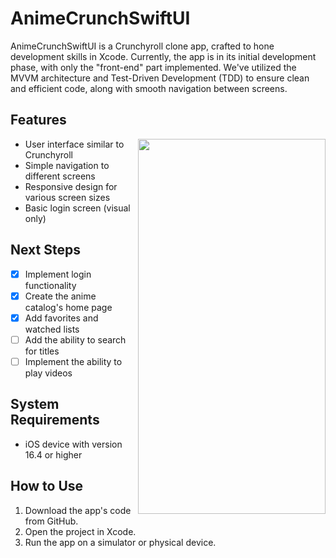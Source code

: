# AnimeCrunchSwiftUI

AnimeCrunchSwiftUI is a Crunchyroll clone app, crafted to hone development skills in Xcode. Currently, the app is in its initial development phase, with only the "front-end" part implemented. We've utilized the MVVM architecture and Test-Driven Development (TDD) to ensure clean and efficient code, along with smooth navigation between screens.

## Features
<img src="https://media.giphy.com/media/v1.Y2lkPTc5MGI3NjExNzVjZGVjNzgwM2U1NTQ3YjM3ZTk0MzUwMjE1YTNiNjk0OWVhOGU5MSZjdD1n/LdPNQUak4725Slsbf6/giphy.gif" width="300" height="600" align="right">

* User interface similar to Crunchyroll
* Simple navigation to different screens
* Responsive design for various screen sizes
* Basic login screen (visual only)

## Next Steps
- [x] Implement login functionality
- [x] Create the anime catalog's home page
- [x] Add favorites and watched lists
- [ ] Add the ability to search for titles
- [ ] Implement the ability to play videos

## System Requirements
* iOS device with version 16.4 or higher

## How to Use
1. Download the app's code from GitHub.
2. Open the project in Xcode.
3. Run the app on a simulator or physical device.
